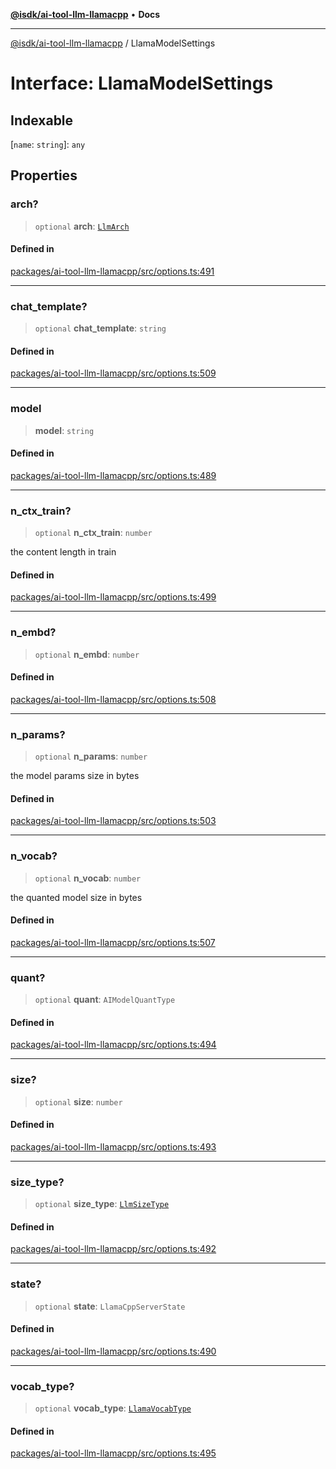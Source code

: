 [**@isdk/ai-tool-llm-llamacpp**](../README.md) • **Docs**

***

[@isdk/ai-tool-llm-llamacpp](../globals.md) / LlamaModelSettings

# Interface: LlamaModelSettings

## Indexable

 \[`name`: `string`\]: `any`

## Properties

### arch?

> `optional` **arch**: [`LlmArch`](../enumerations/LlmArch.md)

#### Defined in

[packages/ai-tool-llm-llamacpp/src/options.ts:491](https://github.com/isdk/ai-tool-llm-llamacpp.js/blob/4a295abe49bf283a8ebce2bd5c5b428e7aeec859/src/options.ts#L491)

***

### chat\_template?

> `optional` **chat\_template**: `string`

#### Defined in

[packages/ai-tool-llm-llamacpp/src/options.ts:509](https://github.com/isdk/ai-tool-llm-llamacpp.js/blob/4a295abe49bf283a8ebce2bd5c5b428e7aeec859/src/options.ts#L509)

***

### model

> **model**: `string`

#### Defined in

[packages/ai-tool-llm-llamacpp/src/options.ts:489](https://github.com/isdk/ai-tool-llm-llamacpp.js/blob/4a295abe49bf283a8ebce2bd5c5b428e7aeec859/src/options.ts#L489)

***

### n\_ctx\_train?

> `optional` **n\_ctx\_train**: `number`

the content length in train

#### Defined in

[packages/ai-tool-llm-llamacpp/src/options.ts:499](https://github.com/isdk/ai-tool-llm-llamacpp.js/blob/4a295abe49bf283a8ebce2bd5c5b428e7aeec859/src/options.ts#L499)

***

### n\_embd?

> `optional` **n\_embd**: `number`

#### Defined in

[packages/ai-tool-llm-llamacpp/src/options.ts:508](https://github.com/isdk/ai-tool-llm-llamacpp.js/blob/4a295abe49bf283a8ebce2bd5c5b428e7aeec859/src/options.ts#L508)

***

### n\_params?

> `optional` **n\_params**: `number`

the model params size in bytes

#### Defined in

[packages/ai-tool-llm-llamacpp/src/options.ts:503](https://github.com/isdk/ai-tool-llm-llamacpp.js/blob/4a295abe49bf283a8ebce2bd5c5b428e7aeec859/src/options.ts#L503)

***

### n\_vocab?

> `optional` **n\_vocab**: `number`

the quanted model size in bytes

#### Defined in

[packages/ai-tool-llm-llamacpp/src/options.ts:507](https://github.com/isdk/ai-tool-llm-llamacpp.js/blob/4a295abe49bf283a8ebce2bd5c5b428e7aeec859/src/options.ts#L507)

***

### quant?

> `optional` **quant**: `AIModelQuantType`

#### Defined in

[packages/ai-tool-llm-llamacpp/src/options.ts:494](https://github.com/isdk/ai-tool-llm-llamacpp.js/blob/4a295abe49bf283a8ebce2bd5c5b428e7aeec859/src/options.ts#L494)

***

### size?

> `optional` **size**: `number`

#### Defined in

[packages/ai-tool-llm-llamacpp/src/options.ts:493](https://github.com/isdk/ai-tool-llm-llamacpp.js/blob/4a295abe49bf283a8ebce2bd5c5b428e7aeec859/src/options.ts#L493)

***

### size\_type?

> `optional` **size\_type**: [`LlmSizeType`](../enumerations/LlmSizeType.md)

#### Defined in

[packages/ai-tool-llm-llamacpp/src/options.ts:492](https://github.com/isdk/ai-tool-llm-llamacpp.js/blob/4a295abe49bf283a8ebce2bd5c5b428e7aeec859/src/options.ts#L492)

***

### state?

> `optional` **state**: `LlamaCppServerState`

#### Defined in

[packages/ai-tool-llm-llamacpp/src/options.ts:490](https://github.com/isdk/ai-tool-llm-llamacpp.js/blob/4a295abe49bf283a8ebce2bd5c5b428e7aeec859/src/options.ts#L490)

***

### vocab\_type?

> `optional` **vocab\_type**: [`LlamaVocabType`](../enumerations/LlamaVocabType.md)

#### Defined in

[packages/ai-tool-llm-llamacpp/src/options.ts:495](https://github.com/isdk/ai-tool-llm-llamacpp.js/blob/4a295abe49bf283a8ebce2bd5c5b428e7aeec859/src/options.ts#L495)
